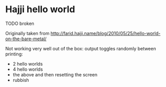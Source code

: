 # Hajji hello world

TODO broken

Originally taken from <http://farid.hajji.name/blog/2010/05/25/hello-world-on-the-bare-metal/>

Not working very well out of the box: output toggles randomly between printing:

- 2 hello worlds
- 4 hello worlds
- the above and then resetting the screen
- rubbish
